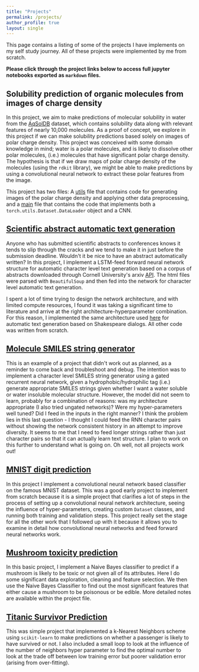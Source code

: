 ```yaml
---
title: "Projects"
permalink: /projects/
author_profile: true
layout: single
---
```


<!-- {% assign tags =  site.projects | map: 'tags' | join: ','  | split: ',' | uniq %}
{% for tag in tags %}
  <h3>{{ tag }}</h3>
  <ul>
  {% for project in site.projects %}
    {% if project.tags contains tag %}
    <li><a href="{{ site.baseurl }}{{ project.url }}">{{ project.title }}</a></li>
    <i>{{ project.excerpt }}</i>
    {% endif %}
  {% endfor %}
  </ul>
{% endfor %} -->

This page contains a listing of some of the projects I have implements on my self study journey. All of these projects were implemented by me from scratch. 

**Please click through the project links below to access full jupyter notebooks exported as `markdown` files.**

## Solubility prediction of organic molecules from images of charge density

In this project, we aim to make predictions of molecular solubility in water from the [AqSolDB](https://www.nature.com/articles/s41597-019-0151-1) dataset, which contains solubility data along with relevant features of nearly 10,000 molecules. As a proof of concept, we explore in this project if we can make solubility predictions based solely on images of polar charge density. This project was conceived with some domain knowledge in mind; water is a polar molecules, and is likely to dissolve other polar molecules, (i.e.) molecules that have significant polar charge density. The hypothesis is that if we draw maps of polar charge density of the molecules (using the `rdkit` library), we might be able to make predictions by using a convolutional neural network to extract these polar features from the image.

This project has two files: A [utils](/projects/utils/) file that contains code for generating images of the polar charge density and applying other data preprocessing, and a [main](/projects/cnn-hydrophilicity-from-structures/) file that contains the code that implements both a `torch.utils.Dataset.DataLoader` object and a CNN.

## [Scientific abstract automatic text generation](/projects/rnn-arxiv/)

Anyone who has submitted scientific abstracts to conferences knows it tends to slip through the cracks and we tend to make it in just before the submission deadline. Wouldn't it be nice to have an abstract automatically written? In this project, I implement a LSTM-feed forward neural network structure for automatic character level text generation based on a corpus of abstracts downloaded through Cornell University's arxiv [API](https://arxiv.org/help/api). The html files were parsed with `BeautifulSoup` and then fed into the network for character level automatic text generation.

I spent a lot of time trying to design the network architecture, and with limited compute resources, I found it was taking a significant time to literature and arrive at the right architecture-hyperparameter combination. For this reason, I implemented the same architecture used [here](https://github.com/spro/char-rnn.pytorch) for automatic text generation based on  Shakespeare dialogs. All other code was written from scratch.

## [Molecule SMILES string generator](/projects/rnn-smiles-generator/)

This is an example of a project that didn't work out as planned, as a reminder to come back and troubleshoot and debug. The intention was to implement a character level SMILES string generator using a gated recurrent neural network, given a hydrophobic/hydrophilic tag (i.e.) generate appropriate SMILES strings given whether I want a water soluble or water insoluble molecular structure. However, the model did not seem to learn, probably for a combination of reasons: was my architecture appropriate (I also tried ungated networks)? Were my hyper-parameters well tuned? Did I feed in the inputs in the right manner? I think the problem lies in this last question - I thought I could feed the RNN character pairs without showing the network consistent history in an attempt to improve diversity. It seems to me that I need to feed longer strings rather than just character pairs so that it can actually learn text structure. I plan to work on this further to understand what is going on. Oh well, not all projects work out! 


## [MNIST digit prediction](/projects/MNISTdigitprediction/)

In this project I implement a convolutional neural network based classifier on the famous MNIST dataset. This was a good early project to implement from scratch because it is a simple project that clarifies a lot of steps in the process of setting up a convolutional neural network architecture, seeing the influence of hyper-parameters, creating custom `Dataset` classes, and running both training and validation steps. This project really set the stage for all the other work that I followed up with it because it allows you to examine in detail how convolutional 
neural networks and feed forward neural networks work. 

## [Mushroom toxicity prediction](/projects/mushroomproject/)

In this basic project, I implement a Naive Bayes classifier to predict if a mushroom is likely to be toxic or not given all of its attributes. Here I do some significant data exploration, cleaning and feature selection. We then use the Naive Bayes Classifier to find out the most significant features that either cause a mushroom to be poisonous or be edible. More detailed notes are available within the project file. 

## [Titanic Survivor Prediction](/projects/Titanic/)

This was simple project that implemented a k-Nearest Neighbors scheme using `scikit-learn` to make predictions on whether a passenger is likely to have survived or not. I also included a small loop to look at the influence of the number of neighbors hyper parameter to find the optimal number to look at the trade off between low training error but poorer validation error (arising from over-fitting). 